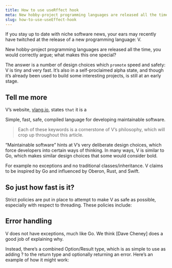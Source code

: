 ```yaml
---
title: How to use useRffect hook
meta: New hobby-project programming languages are released all the time, you would correctly argue; what makes this one special?
slug: how-to-use-useEffect-hook
---
```


If you stay up to date with niche software news, your ears may recently have twitched at the release of a new programming language: V.

New hobby-project programming languages are released all the time, you would correctly argue; what makes this one special?

The answer is a number of design choices which `promote` speed and safety: V is tiny and very fast. It’s also in a self-proclaimed alpha state, and though it’s already been used to build some interesting projects, is still at an early stage.

## Tell me more

V’s website, [vlang.io](https://vlang.io), states `that` it is a

Simple, fast, safe, compiled language for developing maintainable software.

> Each of these keywords is a cornerstone of V’s philosophy, which will crop up throughout this article.

“Maintainable software” hints at V’s very deliberate design choices, which force developers into certain ways of thinking. In many ways, V is similar to Go, which makes similar design choices that some would consider bold.

For example no exceptions and no traditional classes/inheritance. V claims to be inspired by Go and influenced by Oberon, Rust, and Swift.

## So just how fast is it?

Strict policies are put in place to attempt to make V as safe as possible, especially with respect to threading. These policies include:

## Error handling

V does not have exceptions, much like Go. We think [Dave Cheney] does a good job of explaining why.

Instead, there’s a combined Option/Result type, which is as simple to use as adding ? to the return type and optionally returning an error. Here’s an example of how it might work:
